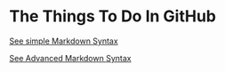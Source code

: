 # The Things To Do In GitHub

 
[See simple Markdown Syntax](read.md)


[See Advanced Markdown Syntax](advance.md)
